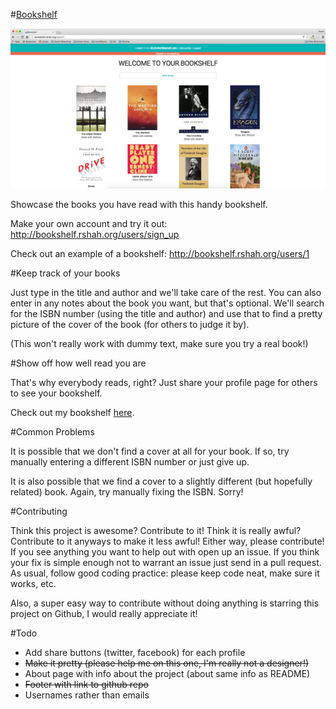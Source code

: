 #[Bookshelf](http://bookshelf.rshah.org/)

![Bookshelf Screenshot](Bookshelf_Screenshot.png)

Showcase the books you have read with this handy bookshelf. 

Make your own account and try it out: http://bookshelf.rshah.org/users/sign_up

Check out an example of a bookshelf: http://bookshelf.rshah.org/users/1

#Keep track of your books

Just type in the title and author and we'll take care of the rest. You can also enter in any notes about the book you want, but that's optional. We'll search for the ISBN number (using the title and author) and use that to find a pretty picture of the cover of the book (for others to judge it by). 

(This won't really work with dummy text, make sure you try a real book!)

#Show off how well read you are

That's why everybody reads, right? Just share your profile page for others to see your bookshelf. 

Check out my bookshelf [here](http://bookshelf.rshah.org/users/1). 

#Common Problems

It is possible that we don't find a cover at all for your book. If so, try manually entering a different ISBN number or just give up. 

It is also possible that we find a cover to a slightly different (but hopefully related) book. Again, try manually fixing the ISBN. Sorry!

#Contributing

Think this project is awesome? Contribute to it! Think it is really awful? Contribute to it anyways to make it less awful! Either way, please contribute! If you see anything you want to help out with open up an issue. If you think your fix is simple enough not to warrant an issue just send in a pull request. As usual, follow good coding practice: please keep code neat, make sure it works, etc.

Also, a super easy way to contribute without doing anything is starring this project on Github, I would really appreciate it!

#Todo
 - Add share buttons (twitter, facebook) for each profile
 - ~~Make it pretty (please help me on this one, I'm really not a designer!)~~
 - About page with info about the project (about same info as README)
 - ~~Footer with link to github repo~~
 - Usernames rather than emails